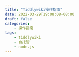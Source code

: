 ```yaml
---
title: "Tiddlywiki操作指南"
date: 2022-03-29T19:08:08+08:00
draft: false
categories:
    - 操作指南
tags:
    - tiddlywiki
    - 自托管
    - node.js
---
```

